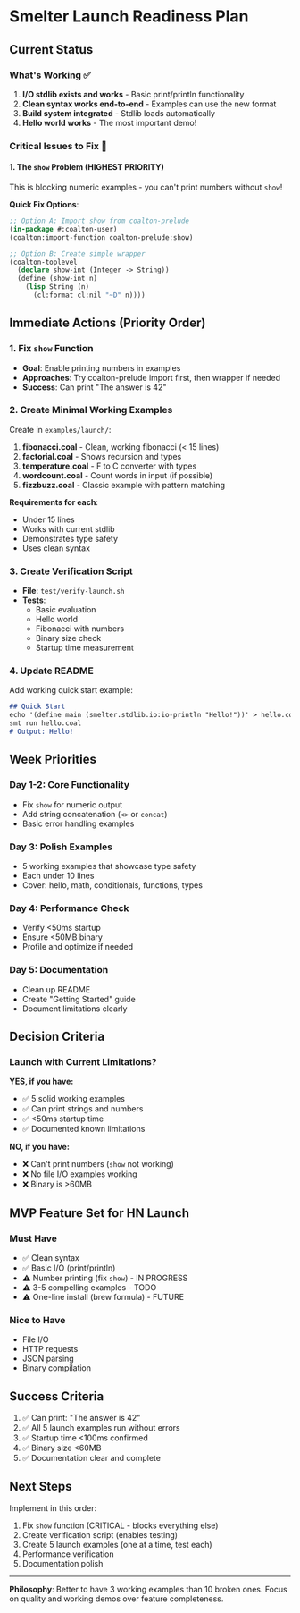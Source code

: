 # Smelter Launch Readiness Plan

## Current Status

### What's Working ✅
1. **I/O stdlib exists and works** - Basic print/println functionality
2. **Clean syntax works end-to-end** - Examples can use the new format
3. **Build system integrated** - Stdlib loads automatically
4. **Hello world works** - The most important demo!

### Critical Issues to Fix 🚨

#### 1. The `show` Problem (HIGHEST PRIORITY)
This is blocking numeric examples - you can't print numbers without `show`!

**Quick Fix Options**:
```lisp
;; Option A: Import show from coalton-prelude
(in-package #:coalton-user)
(coalton:import-function coalton-prelude:show)

;; Option B: Create simple wrapper
(coalton-toplevel
  (declare show-int (Integer -> String))
  (define (show-int n)
    (lisp String (n)
      (cl:format cl:nil "~D" n))))
```

## Immediate Actions (Priority Order)

### 1. Fix `show` Function
- **Goal**: Enable printing numbers in examples
- **Approaches**: Try coalton-prelude import first, then wrapper if needed
- **Success**: Can print "The answer is 42"

### 2. Create Minimal Working Examples
Create in `examples/launch/`:

1. **fibonacci.coal** - Clean, working fibonacci (< 15 lines)
2. **factorial.coal** - Shows recursion and types
3. **temperature.coal** - F to C converter with types
4. **wordcount.coal** - Count words in input (if possible)
5. **fizzbuzz.coal** - Classic example with pattern matching

**Requirements for each**:
- Under 15 lines
- Works with current stdlib
- Demonstrates type safety
- Uses clean syntax

### 3. Create Verification Script
- **File**: `test/verify-launch.sh`
- **Tests**:
  - Basic evaluation
  - Hello world
  - Fibonacci with numbers
  - Binary size check
  - Startup time measurement

### 4. Update README
Add working quick start example:
```markdown
## Quick Start
echo '(define main (smelter.stdlib.io:io-println "Hello!"))' > hello.coal
smt run hello.coal
# Output: Hello!
```

## Week Priorities

### Day 1-2: Core Functionality
- Fix `show` for numeric output
- Add string concatenation (`<>` or `concat`)
- Basic error handling examples

### Day 3: Polish Examples
- 5 working examples that showcase type safety
- Each under 10 lines
- Cover: hello, math, conditionals, functions, types

### Day 4: Performance Check
- Verify <50ms startup
- Ensure <50MB binary
- Profile and optimize if needed

### Day 5: Documentation
- Clean up README
- Create "Getting Started" guide
- Document limitations clearly

## Decision Criteria

### Launch with Current Limitations?

**YES, if you have:**
- ✅ 5 solid working examples
- ✅ Can print strings and numbers
- ✅ <50ms startup time
- ✅ Documented known limitations

**NO, if you have:**
- ❌ Can't print numbers (`show` not working)
- ❌ No file I/O examples working
- ❌ Binary is >60MB

## MVP Feature Set for HN Launch

### Must Have
- ✅ Clean syntax
- ✅ Basic I/O (print/println)
- ⚠️ Number printing (fix `show`) - IN PROGRESS
- ⚠️ 3-5 compelling examples - TODO
- ⚠️ One-line install (brew formula) - FUTURE

### Nice to Have
- File I/O
- HTTP requests
- JSON parsing
- Binary compilation

## Success Criteria

1. ✅ Can print: "The answer is 42"
2. ✅ All 5 launch examples run without errors
3. ✅ Startup time <100ms confirmed
4. ✅ Binary size <60MB
5. ✅ Documentation clear and complete

## Next Steps

Implement in this order:
1. Fix `show` function (CRITICAL - blocks everything else)
2. Create verification script (enables testing)
3. Create 5 launch examples (one at a time, test each)
4. Performance verification
5. Documentation polish

---

**Philosophy**: Better to have 3 working examples than 10 broken ones. Focus on quality and working demos over feature completeness.
